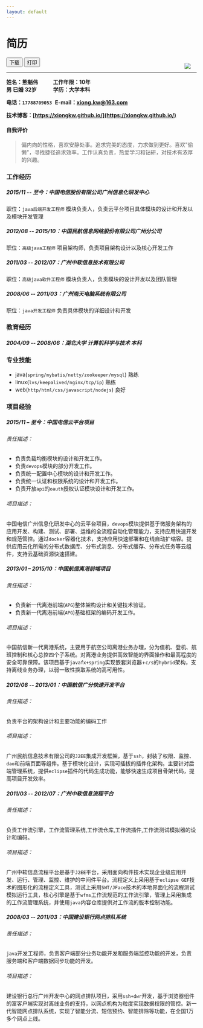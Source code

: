```yaml
---
layout: default
---
```


<script type="text/javascript" src="{{ site.url }}public/js/jquery-3.3.1.min.js"/>
<script type="text/javascript" src="{{ site.url }}public/js/jquery.print.min.js"/>
<script type="text/javascript" src="{{ site.url }}public/js/jspdf.min.js"/>
<script type="text/javascript">
    $(function(){
        $('#btn-print').click(function(){
            $('body div.content').print();
        });
    });
</script>

# 简历
<div style="position: relative" class="no-print">
<button id="btn-download">下载</button>
<button id="btn-print">打印</button>
</div>
<hr>

**姓名：熊魁伟**&nbsp;&nbsp;&nbsp;&nbsp;&nbsp;&nbsp;&nbsp;&nbsp;&nbsp;&nbsp;**工作年限：10年**  
**男&nbsp;已婚&nbsp;32岁**&nbsp;&nbsp;&nbsp;&nbsp;&nbsp;&nbsp;&nbsp;&nbsp;&nbsp;&nbsp;&nbsp;**学历：大学本科**   

**电话：`17788709053`**&nbsp;&nbsp;**E-mail：<xiong.kw@163.com>**

<div style="position: relative">
<img src="{{site.url}}/public/images/eGlvbmdrdWl3ZWk=.png" style="position: absolute;right: 1rem;top: -8rem;"/>
</div>

**技术博客：[https://xiongkw.github.io/](https://xiongkw.github.io/)**

#### 自我评价

> 偏内向的性格，喜欢安静处事。追求完美的态度，力求做到更好。喜欢"偷懒"，寻找捷径追求效率。工作认真负责，热爱学习和钻研，对技术有浓厚的兴趣。

### 工作经历

##### 2015/11 -- 至今：中国电信股份有限公司广州信息化研发中心   
职位：`java后端开发工程师` 模块负责人，负责云平台项目具体模块的设计和开发以及模块开发管理

##### 2012/08 -- 2015/10：中国民航信息网络股份有限公司广州分公司   
职位：`高级java工程师` 项目架构师，负责项目架构设计以及核心开发工作

##### 2011/03 -- 2012/07：广州中软信息技术有限公司   
职位：`高级java软件工程师` 模块负责人，负责模块的设计开发以及团队管理

##### 2008/06 -- 2011/03：广州南天电脑系统有限公司   
职位：`java开发工程师` 负责具体模块的详细设计和开发

### 教育经历

##### 2004/09 -- 2008/06：湖北大学 计算机科学与技术 本科

### 专业技能

* java(`spring/mybatis/netty/zookeeper/mysql`) 熟练
* linux(`lvs/keepalived/nginx/tcp/ip`) 熟练
* web(`http/html/css/javascript/nodejs`) 良好

### 项目经验

##### 2015/11 – 至今：中国电信云平台项目

###### 责任描述：
- 负责负载均衡模块的设计和开发工作。
- 负责`devops`模块的部分开发工作。
- 负责统一配置中心模块的设计和开发工作。
- 负责统一认证和权限系统的设计和开发工作。
- 负责开放`api`的`oauth`授权认证模块设计和开发工作。

###### 项目描述：
中国电信广州信息化研发中心的云平台项目，`devops`模块提供基于微服务架构的应用开发、构建、测试、部署、运维的全流程自动化管理能力，支持应用快速开发和规范管控。通过`docker`容器化技术，支持应用快速部署和在线自动扩缩容。提供应用云化所需的分布式数据库、分布式消息、分布式缓存、分布式任务等云组件，支持云基础资源快速搭建。

##### 2013/01 – 2015/10：中国航信离港前端项目

###### 责任描述：
* 负责新一代离港前端(`APG`)整体架构设计和关键技术验证。
* 负责新一代离港前端(`APG`)基础框架的编码开发工作。

###### 项目描述：
中国航信新一代离港系统，主要用于航空公司离港业务办理，分为值机、登机、航班控制和核心总控四个子系统。对离港业务提供高效智能的界面操作和最高程度的安全可靠保障。该项目基于`javafx+spring`实现嵌套浏览器+`c/s`的`hybrid`架构，支持离线业务办理，以弱一致性换取系统的高可用性。

##### 2012/08 -- 2013/01：中国航信广分快速开发平台

###### 责任描述：
负责平台的架构设计和主要功能的编码工作

###### 项目描述：
广州民航信息技术有限公司的`J2EE`集成开发框架，基于`ssh`，封装了权限、监控、`dao`和前端页面等组件。基于模块化设计，实现可插拔的插件化架构。主要针对后端管理系统，提供`eclipse`插件的代码生成功能，能够快速生成项目骨架代码，提高项目开发效率。

##### 2011/03 -- 2012/07：广州中软信息流程平台

###### 责任描述：
负责工作流引擎，工作流管理系统,工作流仓库,工作流插件,工作流测试模拟器的设计和编码。

###### 项目描述：
广州中软信息流程平台是基于`J2EE`平台，采用面向构件技术实现企业级应用开发、运行、管理、监控、维护的中间件平台。流程定义上采用基于`eclipse GEF`技术的图形化的流程定义工具，测试上采用`SWT/JFace`技术的本地界面化的流程测试模拟运行工具，核心引擎是基于`wfms`工作流规范的工作流引擎，管理上采用集成的工作流管理系统，并使用`java`内容仓库提供对工作流的版本控制功能。

##### 2008/03 -- 2011/03：中国建设银行网点排队系统

###### 责任描述：
`java`开发工程师，负责客户端部分业务功能开发和服务端监控功能的开发，负责服务端和客户端数据同步功能的开发。

###### 项目描述：
建设银行总行广州开发中心的网点排队项目，采用`ssh+dwr`开发，基于浏览器组件的富客户端实现对离线业务的支持，以网点机构为粒度实现数据权限的管控。新一代智能网点排队系统，实现了智能分流、短信预约、智能排除等功能，在全国1万多个网点上线。
